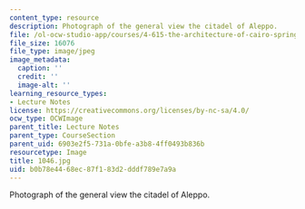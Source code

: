 ```yaml
---
content_type: resource
description: Photograph of the general view the citadel of Aleppo.
file: /ol-ocw-studio-app/courses/4-615-the-architecture-of-cairo-spring-2002/b0b78e4468ec87f183d2dddf789e7a9a_1046.jpg
file_size: 16076
file_type: image/jpeg
image_metadata:
  caption: ''
  credit: ''
  image-alt: ''
learning_resource_types:
- Lecture Notes
license: https://creativecommons.org/licenses/by-nc-sa/4.0/
ocw_type: OCWImage
parent_title: Lecture Notes
parent_type: CourseSection
parent_uid: 6903e2f5-731a-0bfe-a3b8-4ff0493b836b
resourcetype: Image
title: 1046.jpg
uid: b0b78e44-68ec-87f1-83d2-dddf789e7a9a
---
```

Photograph of the general view the citadel of Aleppo.